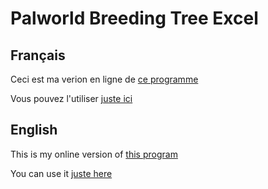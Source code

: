 # Palworld Breeding Tree Excel

## Français

Ceci est ma verion en ligne de [ce programme](https://github.com/LouisMazin/Palworld_Breeding_Tree)

Vous pouvez l'utiliser [juste ici](https://docs.google.com/spreadsheets/d/1LkY9d6fbXS77c6P6A3uTKhdNxzEn86TLtdlemA4bUe8)

## English

This is my online version of [this program](https://github.com/LouisMazin/Palworld_Breeding_Tree)

You can use it [juste here](https://docs.google.com/spreadsheets/d/1LkY9d6fbXS77c6P6A3uTKhdNxzEn86TLtdlemA4bUe8)